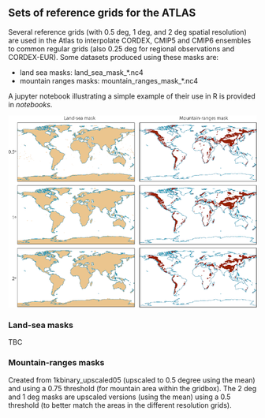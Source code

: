 ## Sets of reference grids for the ATLAS

Several reference grids (with 0.5 deg, 1 deg, and 2 deg spatial resolution) are used in the Atlas to interpolate CORDEX, CMIP5 and CMIP6 ensembles to common regular grids (also 0.25 deg for regional observations and CORDEX-EUR). Some datasets produced using these masks are:
* land sea masks: land_sea_mask_*.nc4 
* mountain ranges masks: mountain_ranges_mask_*.nc4 

A jupyter notebook illustrating a simple example of their use in R is provided in *notebooks*. 

<p align="center">
  <img src="/man/reference-grids.png" alt="" width="600" />
</p>

### Land-sea masks
TBC

### Mountain-ranges masks
Created from 1kbinary_upscaled05 (upscaled to 0.5 degree using the mean) and using a 0.75 threshold (for mountain area within the gridbox). The 2 deg and 1 deg masks are upscaled versions (using the mean) using a 0.5 threshold (to better match the areas in the different resolution grids).

